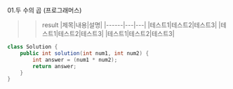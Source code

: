 01.두 수의 곱 (프로그래머스)

>>result
|제목|내용|설명|
|------|---|---|
|테스트1|테스트2|테스트3|
|테스트1|테스트2|테스트3|
|테스트1|테스트2|테스트3|

```java
class Solution {
    public int solution(int num1, int num2) {
        int answer = (num1 * num2);
        return answer;
    }
}
```
